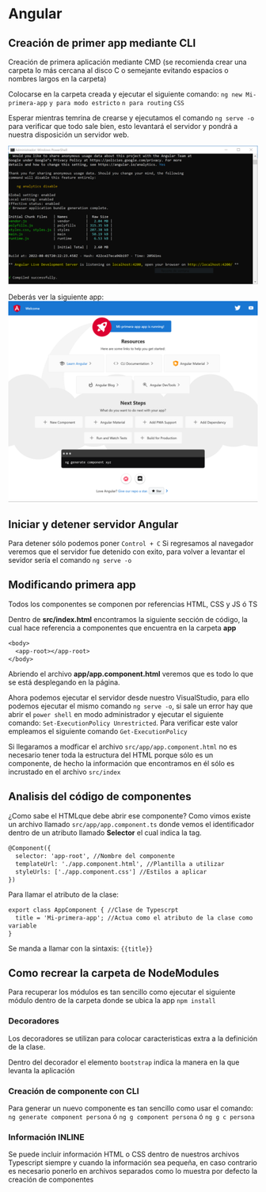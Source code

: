 # Angular

## Creación de primer app mediante CLI
Creación de primera aplicación mediante CMD (se recomienda crear una carpeta lo más cercana al disco C o semejante evitando espacios o nombres largos en la carpeta)

Colocarse en la carpeta creada y ejecutar el siguiente comando:
`ng new Mi-primera-app`
`y para modo estricto`
`n para routing`
`CSS`

Esperar mientras temrina de crearse y ejecutamos el comando `ng serve -o` para verificar que todo sale bien, esto levantará el servidor y pondrá a nuestra disposición un servidor web.

<img src='img/0-ng-serve-o.png'/>

Deberás ver la siguiente app:
<img src='img/1-firstapp.png'/>

## Iniciar y detener servidor Angular
Para detener sólo podemos poner `Control + C`
Si regresamos al navegador veremos que el servidor fue detenido con exito, para volver a levantar el sevidor sería el comando `ng serve -o`

## Modificando primera app
Todos los componentes se componen por referencias HTML, CSS y JS ó TS

Dentro de **src/index.html** encontramos la siguiente sección de código, la cual hace referencia a componentes que encuentra en la carpeta **app**

```
<body>
  <app-root></app-root>
</body>
```
Abriendo el archivo **app/app.component.html** veremos que es todo lo que se está desplegando en la página.

Ahora podemos ejecutar el servidor desde nuestro VisualStudio, para ello podemos ejecutar el mismo comando `ng serve -o`, si sale un error hay que abrir el `power shell` en modo administrador y ejecutar el siguiente comando: `Set-ExecutionPolicy Unrestricted`. Para verificar este valor empleamos el siguiente comando `Get-ExecutionPolicy`

Si llegaramos a modficar el archivo `src/app/app.component.html` no es necesario tener toda la estructura del HTML porque sólo es un componente, de hecho la información que encontramos en él sólo es incrustado en el archivo `src/index`

## Analisis del código de componentes
¿Como sabe el HTMLque debe abrir ese componente? Como vimos existe un archivo llamado `src/app/app.component.ts` donde vemos el identificador dentro de un atributo llamado **Selector** el cual indica la tag.

```
@Component({
  selector: 'app-root', //Nombre del componente
  templateUrl: './app.component.html', //Plantilla a utilizar
  styleUrls: ['./app.component.css'] //Estilos a aplicar
})
```

Para llamar el atributo de la clase: 

```
export class AppComponent { //Clase de Typescrpt
  title = 'Mi-primera-app'; //Actua como el atributo de la clase como variable
}
```

Se manda a llamar con la sintaxis: `{{title}}`

## Como recrear la carpeta de NodeModules

Para recuperar los módulos es tan sencillo como ejecutar el siguiente módulo dentro de la carpeta donde se ubica la app `npm install`

### Decoradores
Los decoradores se utilizan para colocar caracteristicas extra a la definición de la clase.

Dentro del decorador el elemento `bootstrap` indica la manera en la que levanta la aplicación

### Creación de componente con CLI
Para generar un nuevo componente es tan sencillo como usar el comando:
`ng generate component persona` ó `ng g component persona` ó `ng g c persona`

### Información INLINE
Se puede incluir información HTML o CSS dentro de nuestros archivos Typescript siempre y cuando la información sea pequeña, en caso contrario es necesario ponerlo en archivos separados como lo muestra por defecto la creación de componentes